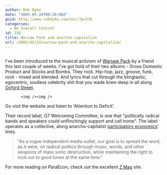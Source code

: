 ```yaml
---
author: Rob Dyke
date: "2005-05-24T09:38:00Z"
guid: http://www.robdyke.com/noc/?p=236
categories:
  - No Overall Control
id: 236
title: Warsaw Pack and anarcho-capitalism
url: /2005/05/24/warsaw-pack-and-anarcho-capitalism/
---
```

<img />

I've been introduced to the musical activism of [Warsaw Pack](http://www.g7welcomingcommittee.com/bands/warsawpack.html) by a friend this last couple of weeks. I've got hold of their two albums - Gross Domestic Product and Stocks and Bombs. They rock. Hip-hop, jazz, groove, funk, rock - mixed and blended. And lyrics that cut through the blingtastic, egocentric, soulless celebrity shit that you wade knee-deep in all along [Oxford Street](http://www.multimap.com/map/browse.cgi?lat=51.5155&lon=-0.1423&scale=5000&icon=x).

           <img /><img />

Go visit the website and listen to 'Attention to Deficit'.

Their record label, G7 Welcoming Committee, is one that "politically radical bands and speakers could unflinchingly support and call home". The label operates as a collective, along anarcho-capitalist [participatory economics](http://en.wikipedia.org/wiki/Participatory_economics)' lines.

> "As a rogue independent media outlet, our goal is to spread the word, as it were, on radical politics through music, words, and other weapons of mass sonic destruction, while maintaining the right to rock out to good tunes at the same time."

For more reading on ParaEcon, check out the excellent [Z Mag](http://www.zmag.org/parecon/indexnew.htm) site.